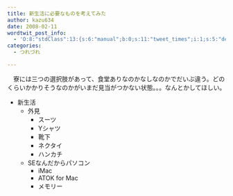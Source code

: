 ```yaml
---
title: 新生活に必要なものを考えてみた
author: kazu634
date: 2008-02-11
wordtwit_post_info:
  - 'O:8:"stdClass":13:{s:6:"manual";b:0;s:11:"tweet_times";i:1;s:5:"delay";i:0;s:7:"enabled";i:1;s:10:"separation";s:2:"60";s:7:"version";s:3:"3.7";s:14:"tweet_template";b:0;s:6:"status";i:2;s:6:"result";a:0:{}s:13:"tweet_counter";i:2;s:13:"tweet_log_ids";a:1:{i:0;i:3721;}s:9:"hash_tags";a:0:{}s:8:"accounts";a:1:{i:0;s:7:"kazu634";}}'
categories:
  - つれづれ

---
```

<div class="section">
<p>
    　寮には三つの選択肢があって、食堂ありなのかなしなのかでだいぶ違う。どのくらいかかりそうなのかがいまだ見当がつかない状態。。。なんとかしてほしい。
</p>
  
<ul>
<li>
      新生活 <ul>
<li>
          外見 <ul>
<li>
              スーツ
</li>
<li>
              Yシャツ
</li>
<li>
              靴下
</li>
<li>
              ネクタイ
</li>
<li>
              ハンカチ
</li>
</ul>
</li>
        
<li>
          SEなんだからパソコン <ul>
<li>
              iMac
</li>
<li>
              ATOK for Mac
</li>
<li>
              メモリー
</li>
</ul>
</li>
</ul>
</li>
</ul>
</div>
